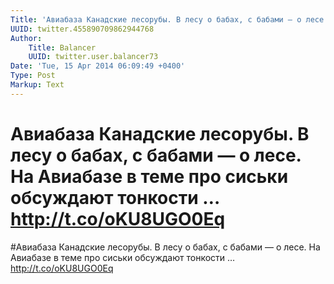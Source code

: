 ```yaml
---
Title: 'Авиабаза Канадские лесорубы. В лесу о бабах, с бабами — о лесе. На Авиабазе в теме про сиськи обсуждают тонкости … http://t.co/oKU8UGO0Eq'
UUID: twitter.455890709862944768
Author:
    Title: Balancer
    UUID: twitter.user.balancer73
Date: 'Tue, 15 Apr 2014 06:09:49 +0400'
Type: Post
Markup: Text
---
```


# Авиабаза Канадские лесорубы. В лесу о бабах, с бабами — о лесе. На Авиабазе в теме про сиськи обсуждают тонкости … http://t.co/oKU8UGO0Eq

#Авиабаза Канадские лесорубы. В лесу о бабах, с бабами — о
лесе. На Авиабазе в теме про сиськи обсуждают тонкости …
http://t.co/oKU8UGO0Eq